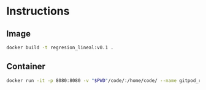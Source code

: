 # Instructions

## Image
```bash
docker build -t regresion_lineal:v0.1 .
```

## Container
```bash
docker run -it -p 8080:8080 -v "$PWD"/code/:/home/code/ --name gitpod_rl1 -h rl1 regresion_lineal:v0.1
```